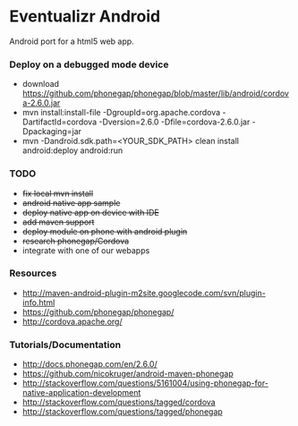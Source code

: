 # Eventualizr Android
Android port for a html5 web app.

### Deploy on a debugged mode device
* download https://github.com/phonegap/phonegap/blob/master/lib/android/cordova-2.6.0.jar
* mvn install:install-file -DgroupId=org.apache.cordova -DartifactId=cordova -Dversion=2.6.0 -Dfile=cordova-2.6.0.jar -Dpackaging=jar
* mvn -Dandroid.sdk.path=<YOUR_SDK_PATH> clean install android:deploy android:run

### TODO
* ~~fix local mvn install~~
* ~~android native app sample~~
* ~~deploy native app on device with IDE~~
* ~~add maven support~~
* ~~deploy module on phone with android plugin~~
* ~~research phonegap/Cordova~~
* integrate with one of our webapps

### Resources
* http://maven-android-plugin-m2site.googlecode.com/svn/plugin-info.html
* https://github.com/phonegap/phonegap/
* http://cordova.apache.org/

### Tutorials/Documentation
* http://docs.phonegap.com/en/2.6.0/
* https://github.com/nicokruger/android-maven-phonegap
* http://stackoverflow.com/questions/5161004/using-phonegap-for-native-application-development
* http://stackoverflow.com/questions/tagged/cordova
* http://stackoverflow.com/questions/tagged/phonegap
